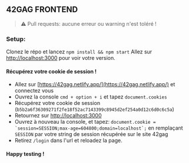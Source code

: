 ## 42GAG FRONTEND

> :warning: Pull requests: aucune erreur ou warning n'est toléré !

### Setup:
Clonez le répo et lancez `npm install && npm start`
Allez sur [http://localhost:3000](http://localhost:3000) pour voir votre version.

#### Récupérez votre cookie de session !
- Allez sur [https://42gag.netlify.app/](https://42gag.netlify.app/) et connectez vous
- Ouvrez la console `cmd + option + i` et tapez `document.cookies`
- Récupérez votre cookie de session (`b5b2a6f36309271f2fe18f52ac7143399c8945d2ef254a0d12c6d0c6c5a`)
- Retournez sur [http://localhost:3000](http://localhost:3000)
- Ouvrez à nouveau la console, et tapez: ``document.cookie = `session=SESSION;max-age=604800;domain=localhost`;`` en remplaçant `SESSION` par votre string de session récupérée sur le site 42gag
- Retirez `/login` dans l'url et reloadez la page.
#### Happy testing !